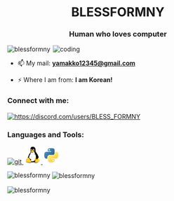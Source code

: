 <h1 align="center">BLESSFORMNY</h1>
<h3 align="center">Human who loves computer</h3>

<img align="right" alt="coding" width="400" src="https://user-images.githubusercontent.com/110040506/216333318-a1095b46-7901-4fcd-ac13-a1bd8812be53.png">

<p align="left"> <img src="https://komarev.com/ghpvc/?username=blessformny&label=Profile%20views&color=0e75b6&style=flat" alt="blessformny" /> </p>

- 📫 My mail: **yamakko12345@gmail.com**

- ⚡ Where I am from: **I am Korean!**

<h3 align="left">Connect with me:</h3>
<p align="left">
<a href="https://discord.gg/https://discord.com/users/BLESS_FORMNY" target="blank"><img align="center" src="https://raw.githubusercontent.com/rahuldkjain/github-profile-readme-generator/master/src/images/icons/Social/discord.svg" alt="https://discord.com/users/BLESS_FORMNY" height="30" width="40" /></a>
</p>

<h3 align="left">Languages and Tools:</h3>
<p align="left"> <a href="https://git-scm.com/" target="_blank" rel="noreferrer"> <img src="https://www.vectorlogo.zone/logos/git-scm/git-scm-icon.svg" alt="git" width="40" height="40"/> </a> <a href="https://www.linux.org/" target="_blank" rel="noreferrer"> <img src="https://raw.githubusercontent.com/devicons/devicon/master/icons/linux/linux-original.svg" alt="linux" width="40" height="40"/> </a> <a href="https://www.python.org" target="_blank" rel="noreferrer"> <img src="https://raw.githubusercontent.com/devicons/devicon/master/icons/python/python-original.svg" alt="python" width="40" height="40"/> </a> </p>

<p><img align="left" src="https://github-readme-stats.vercel.app/api/top-langs?username=blessformny&show_icons=true&locale=en&layout=compact" alt="blessformny" /></p>

<p>&nbsp;<img align="center" src="https://github-readme-stats.vercel.app/api?username=blessformny&show_icons=true&locale=en" alt="blessformny" /></p>

<p><img align="center" src="https://github-readme-streak-stats.herokuapp.com/?user=blessformny&" alt="blessformny" /></p>
